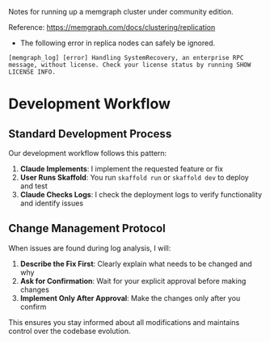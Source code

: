 Notes for running up a memgraph cluster under community edition.

Reference: https://memgraph.com/docs/clustering/replication

- The following error in replica nodes can safely be ignored.

```
[memgraph_log] [error] Handling SystemRecovery, an enterprise RPC message, without license. Check your license status by running SHOW LICENSE INFO.
```

# Development Workflow

## Standard Development Process

Our development workflow follows this pattern:

1. **Claude Implements**: I implement the requested feature or fix
2. **User Runs Skaffold**: You run `skaffold run` or `skaffold dev` to deploy and test
3. **Claude Checks Logs**: I check the deployment logs to verify functionality and identify issues

## Change Management Protocol

When issues are found during log analysis, I will:

1. **Describe the Fix First**: Clearly explain what needs to be changed and why
2. **Ask for Confirmation**: Wait for your explicit approval before making changes
3. **Implement Only After Approval**: Make the changes only after you confirm

This ensures you stay informed about all modifications and maintains control over the codebase evolution.

